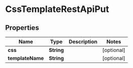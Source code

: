 # CssTemplateRestApiPut

## Properties
Name | Type | Description | Notes
------------ | ------------- | ------------- | -------------
**css** | **String** |  |  [optional]
**templateName** | **String** |  |  [optional]
